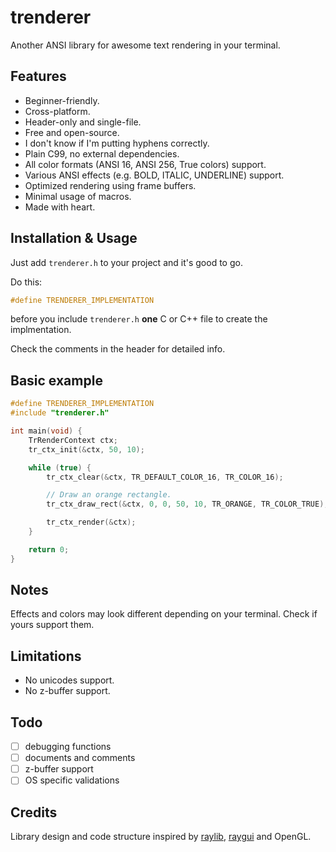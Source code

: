 # trenderer
Another ANSI library for awesome text rendering in your terminal.

## Features
  - Beginner-friendly.
  - Cross-platform.
  - Header-only and single-file.
  - Free and open-source.
  - I don't know if I'm putting hyphens correctly.
  - Plain C99, no external dependencies.
  - All color formats (ANSI 16, ANSI 256, True colors) support.
  - Various ANSI effects (e.g. BOLD, ITALIC, UNDERLINE) support.
  - Optimized rendering using frame buffers.
  - Minimal usage of macros.
  - Made with heart.

## Installation & Usage
Just add `trenderer.h` to your project and it's good to go.

Do this:
```c
#define TRENDERER_IMPLEMENTATION
```
before you include `trenderer.h` **one** C or C++ file to create the implmentation.

Check the comments in the header for detailed info.

## Basic example
```c
#define TRENDERER_IMPLEMENTATION
#include "trenderer.h"

int main(void) {
    TrRenderContext ctx;
    tr_ctx_init(&ctx, 50, 10);

    while (true) {
        tr_ctx_clear(&ctx, TR_DEFAULT_COLOR_16, TR_COLOR_16);

        // Draw an orange rectangle.
        tr_ctx_draw_rect(&ctx, 0, 0, 50, 10, TR_ORANGE, TR_COLOR_TRUE);

        tr_ctx_render(&ctx);
    }

    return 0;
}
```

## Notes
Effects and colors may look different depending on your terminal. Check if yours support them.

## Limitations
  - No unicodes support.
  - No z-buffer support.

## Todo
- [ ] debugging functions
- [ ] documents and comments
- [ ] z-buffer support
- [ ] OS specific validations

## Credits
Library design and code structure inspired by [raylib](https://github.com/raysan5/raylib), [raygui](https://github.com/raysan5/raygui) and OpenGL.
